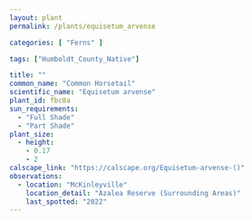 ```yaml
---
layout: plant                                                              
permalink: /plants/equisetum_arvense

categories: [ "Ferns" ]

tags: ["Humboldt_County_Native"]

title: ""
common_name: "Common Horsetail"
scientific_name: "Equisetum arvense"
plant_id: fbc8a
sun_requirements:
  - "Full Shade"
  - "Part Shade"
plant_size:
  - height: 
    - 0.17
    - 2
calscape_link: "https://calscape.org/Equisetum-arvense-()"
observations: 
  - location: "McKinleyville"
    location_detail: "Azalea Reserve (Surrounding Areas)"    
    last_spotted: "2022"
---
```


